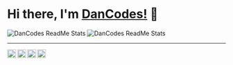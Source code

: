 # Hi there, I'm [DanCodes!](https://dancodes.online) 👋

![DanCodes ReadMe Stats](https://github-readme-stats.vercel.app/api?username=dan-online&show_icons=true&include_all_commits=true&count_private=true&theme=dark#gh-dark-mode-only)
![DanCodes ReadMe Stats](https://github-readme-stats.vercel.app/api?username=dan-online&show_icons=true&include_all_commits=true&count_private=true#gh-light-mode-only)

---

<a href="https://api.dancodes.online/api/v2/link/twitter">
  <img align="left" alt="DanCodes | Twitter" width="20px" src="https://raw.githubusercontent.com/dan-online/dancodes/master/assets/twitter.png" />
</a>

<a href="https://api.dancodes.online/api/v2/link/discord">
  <img align="left" alt="DanCodes | Discord" width="20px" src="https://raw.githubusercontent.com/dan-online/dancodes/master/assets/discord.png" />
</a>

<a href="https://api.dancodes.online/api/v2/link/patreon">
  <img align="left" alt="DanCodes | Patreon" width="20px" src="https://raw.githubusercontent.com/dan-online/dancodes/master/assets/patreon.png" />
</a>

<a href="https://api.dancodes.online/api/v2/link/facebook">
  <img align="left" alt="DanCodes | Facebook" width="20px" src="https://raw.githubusercontent.com/dan-online/dancodes/master/assets/facebook.png" />
</a>
